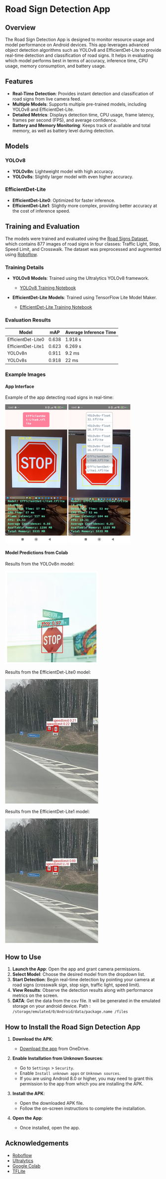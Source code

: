 # Road Sign Detection App

## Overview

The Road Sign Detection App is designed to monitor resource usage and model performance on Android devices. This app leverages advanced object detection algorithms such as YOLOv8 and EfficientDet-Lite to provide real-time detection and classification of road signs. It helps in evaluating which model performs best in terms of accuracy, inference time, CPU usage, memory consumption, and battery usage.

## Features

- **Real-Time Detection**: Provides instant detection and classification of road signs from live camera feed.
- **Multiple Models**: Supports multiple pre-trained models, including YOLOv8 and EfficientDet-Lite.
- **Detailed Metrics**: Displays detection time, CPU usage, frame latency, frames per second (FPS), and average confidence.
- **Battery and Memory Monitoring**: Keeps track of available and total memory, as well as battery level during detection.

## Models

### YOLOv8
- **YOLOv8n**: Lightweight model with high accuracy.
- **YOLOv8s**: Slightly larger model with even higher accuracy.

### EfficientDet-Lite
- **EfficientDet-Lite0**: Optimized for faster inference.
- **EfficientDet-Lite1**: Slightly more complex, providing better accuracy at the cost of inference speed.

## Training and Evaluation

The models were trained and evaluated using the [Road Signs Dataset](https://makeml.app/datasets/road-signs), which contains 877 images of road signs in four classes: Traffic Light, Stop, Speed Limit, and Crosswalk. The dataset was preprocessed and augmented using [Roboflow](https://roboflow.com).

### Training Details

- **YOLOv8 Models**: Trained using the Ultralytics YOLOv8 framework.
  - [YOLOv8 Training Notebook](https://colab.research.google.com/drive/1tnxdMDlnv-Z1Zd6O5ikOV5n2d3ps9eus?usp=sharing)

- **EfficientDet-Lite Models**: Trained using TensorFlow Lite Model Maker.
  - [EfficientDet-Lite Training Notebook](https://colab.research.google.com/drive/1SKUNCGkUPdTBRm_S7ptD8BpXR74bWBzh?usp=sharing)

### Evaluation Results

| Model               | mAP  | Average Inference Time  |
|---------------------|------|-------------------------|
| EfficientDet-Lite0  | 0.638| 1.918 s                 |
| EfficientDet-Lite1  | 0.623| 6.269 s                 |
| YOLOv8n             | 0.911| 9.2 ms                  |
| YOLOv8s             | 0.918| 22 ms                   |

### Example Images

#### App Interface

Example of the app detecting road signs in real-time:

<img src="images/app1.jpg" width="200">
<img src="images/app2.jpg" width="200">

#### Model Predictions from Colab

Results from the YOLOv8n model:

<img src="images/yv8n.png" width="300">


Results from the EfficientDet-Lite0 model:

<img src="images/edl0.jpg" width="300">


Results from the EfficientDet-Lite1 model:

<img src="images/edl1.png" width="300">




## How to Use

1. **Launch the App**: Open the app and grant camera permissions.
2. **Select Model**: Choose the desired model from the dropdown list.
3. **Start Detection**: Begin real-time detection by pointing your camera at road signs (crosswalk sign, stop sign, traffic light, speed limit).
4. **View Results**: Observe the detection results along with performance metrics on the screen.
5. **DATA**: Get the data from the csv file. It will be generated in the emulated storage on your android device. Path : `/storage/emulated/0/Android/data/package.name
/files`

## How to Install the Road Sign Detection App

1. **Download the APK**:
   - [Download the app](https://unilj-my.sharepoint.com/:u:/g/personal/eu2694_student_uni-lj_si/EcJoQAxUH5hLjlaOl9c4yZwBv6MybmCWUYytClPMQoc-Rw?e=1cCayO) from OneDrive.

2. **Enable Installation from Unknown Sources**:
   - Go to `Settings` > `Security`.
   - Enable `Install unknown apps` or `Unknown sources`.
   - If you are using Android 8.0 or higher, you may need to grant this permission to the app from which you are installing the APK.

3. **Install the APK**:
   - Open the downloaded APK file.
   - Follow the on-screen instructions to complete the installation.

4. **Open the App**:
   - Once installed, open the app.

## Acknowledgements

- [Roboflow](https://roboflow.com) 
- [Ultralytics](https://ultralytics.com) 
- [Google Colab](https://colab.research.google.com)
- [TFLite](https://www.tensorflow.org/lite/android)
